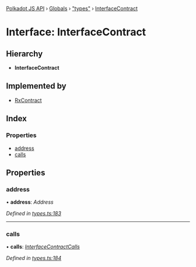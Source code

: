 [Polkadot JS API](../README.md) › [Globals](../globals.md) › ["types"](../modules/_types_.md) › [InterfaceContract](_types_.interfacecontract.md)

# Interface: InterfaceContract

## Hierarchy

* **InterfaceContract**

## Implemented by

* [RxContract](../classes/_rxcontract_.rxcontract.md)

## Index

### Properties

* [address](_types_.interfacecontract.md#address)
* [calls](_types_.interfacecontract.md#calls)

## Properties

###  address

• **address**: *Address*

*Defined in [types.ts:183](https://github.com/polkadot-js/api/blob/b8d4bc5c6a/packages/api-contract/src/types.ts#L183)*

___

###  calls

• **calls**: *[InterfaceContractCalls](_types_.interfacecontractcalls.md)*

*Defined in [types.ts:184](https://github.com/polkadot-js/api/blob/b8d4bc5c6a/packages/api-contract/src/types.ts#L184)*
